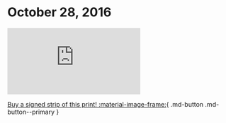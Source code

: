 # October 28, 2016

![](https://www.achewood.com/comic.php?date=10282016)

[Buy a signed strip of this print! :material-image-frame:](https://achewood-holiday-pop-up.myshopify.com/products/strip#10282016){ .md-button .md-button--primary }
